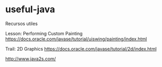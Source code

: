# useful-java
Recursos utiles

Lesson: Performing Custom Painting
https://docs.oracle.com/javase/tutorial/uiswing/painting/index.html

Trail: 2D Graphics
https://docs.oracle.com/javase/tutorial/2d/index.html


http://www.java2s.com/
